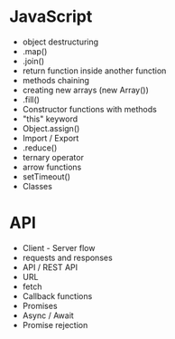 # JavaScript

- object destructuring
- .map()
- .join()
- return function inside another function
- methods chaining
- creating new arrays (new Array())
- .fill()
- Constructor functions with methods
- "this" keyword
- Object.assign()
- Import / Export
- .reduce()
- ternary operator
- arrow functions
- setTimeout()
- Classes

# API

- Client - Server flow
- requests and responses
- API / REST API
- URL
- fetch
- Callback functions
- Promises
- Async / Await
- Promise rejection
